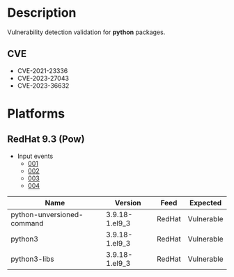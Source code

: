 # Description

Vulnerability detection validation for **python** packages.

## CVE

- CVE-2021-23336
- CVE-2023-27043
- CVE-2023-36632

# Platforms

## RedHat 9.3 (Pow)

- Input events
  - [001](input_001.json)
  - [002](input_002.json)
  - [003](input_003.json)
  - [004](input_004.json)

| Name                         | Version        | Feed      | Expected       |
|------------------------------|----------------|-----------|----------------|
| python-unversioned-command   | 3.9.18-1.el9_3	| RedHat | Vulnerable |
| python3	                     | 3.9.18-1.el9_3	| RedHat | Vulnerable |
| python3-libs	               | 3.9.18-1.el9_3	| RedHat | Vulnerable |
